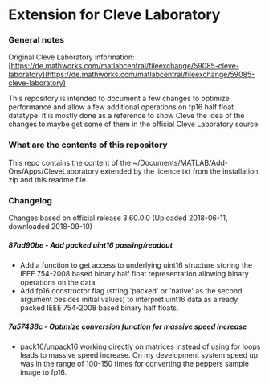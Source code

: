 # Extension for Cleve Laboratory

### General notes
Original Cleve Laboratory information: [https://de.mathworks.com/matlabcentral/fileexchange/59085-cleve-laboratory](https://de.mathworks.com/matlabcentral/fileexchange/59085-cleve-laboratory)

This repository is intended to document a few changes to optimize performance and allow a few additional operations on fp16 half float datatype. It is mostly done as a reference to show Cleve the idea of the changes to maybe get some of them in the official Cleve Laboratory source.

### What are the contents of this repository
This repo contains the content of the ~/Documents/MATLAB/Add-Ons/Apps/CleveLaboratory extended by the licence.txt from the installation zip and this readme file.

### Changelog

Changes based on official release 3.60.0.0 (Uploaded 2018-06-11, downloaded 2018-09-10)

##### 87ad90be - Add packed uint16 passing/readout
* Add a function to get access to underlying uint16 structure storing the IEEE 754-2008 based binary half float representation allowing binary operations on the data.
* Add fp16 constructor flag (string 'packed' or 'native' as the second argument besides initial values) to interpret uint16 data as already packed IEEE 754-2008 based binary half floats.


##### 7a57438c - Optimize conversion function for massive speed increase
* pack16/unpack16 working directly on matrices instead of using for loops leads to massive speed increase. On my development system speed up was in the range of 100-150 times for converting the peppers sample image to fp16.
